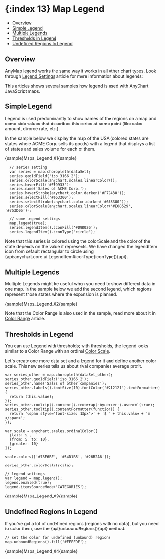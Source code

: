 {:index 13}
Map Legend
======================

* [Overview](#overview)
* [Simple Legend](#simple_legend)
* [Multiple Legends](#multiple_legends)
* [Thresholds in Legend](#thresholds_in_legend)
* [Undefined Regions In Legend](#undefined_regions_in_legend)

## Overview

AnyMap legend works the same way it works in all other chart types. Look through [Legend Settings](../Common_Settings/Legend) article for more information about legends:

This articles shows several samples how legend is used with AnyChart JavaScript maps.

## Simple Legend

Legend is used predominantly to show names of the regions on a map and some side values that describes this series at some point (like sales amount, divorce rate, etc.). 

In the sample below we display the map of the USA (colored states are states where ACME Corp. sells its goods) with a legend that displays a list of states and sales volume for each of them.

{sample}Maps\_Legend\_01{sample}

```
  // series setting
  var series = map.choropleth(dataSet);
  series.geoIdField('iso_3166_2');
  series.colorScale(anychart.scales.linearColor());
  series.hoverFill('#FF9933');
  series.name('Sales of ACME Corp.');
  series.hoverStroke(anychart.color.darken('#F79430'));
  series.selectFill('#663300');
  series.selectStroke(anychart.color.darken('#663300'));  
  series.colorScale(anychart.scales.linearColor('#E08529', '#753D05'));
    
  // some legend settings
  map.legend(true);
  series.legendItem().iconFill('#D98026');
  series.legendItem().iconType("circle");
```

Note that this series is colored using the colorScale and the color of the state depends on the value it represents. We have changed the legendItem icon from default rectangular to circle using {api:anychart.core.ui.LegendItem#iconType}iconType(){api}.


## Multiple Legends

Multiple Legends might be useful when you need to show different data in one map. In the sample below we add the second legend, which regions represent those states where the expansion is planned.

{sample}Maps\_Legend\_02{sample}

Note that the Color Range is also used in the sample, read more about it in [Color Range](ColorRange) article.

## Thresholds in Legend

You can use Legend with thresholds; with thresholds, the legend looks similar to a Color Range with an ordinal [Color Scale](Scales). 

Let's create one more data set and a legend for it and define another color scale. This new series tells us about rival companies average profit.

```
var series_other = map.choropleth(dataSet_other);
series_other.geoIdField('iso_3166_2');
series_other.name('Sales of other companies');
series_other.labels().fontSize(10).fontColor('#212121').textFormatter(function(){
  return (this.value);
});
series_other.tooltip().content().textWrap('byLetter').useHtml(true);
series_other.tooltip().contentFormatter(function() {
  return '<span style="font-size: 13px">' + '$ ' + this.value + 'm </span>';
});
  
var scale = anychart.scales.ordinalColor([
  {less: 5},
  {from: 5, to: 10},
  {greater: 10}
]);
    
scale.colors(['#73E6BF', '#54D1B5', '#26B2A6']);
    
series_other.colorScale(scale);
  
// legend settings
var legend = map.legend();
legend.enabled(true);
legend.itemsSourceMode('CATEGORIES');
```

{sample}Maps\_Legend\_03{sample}

## Undefined Regions In Legend

If you've got a lot of undefined regions (regions with no data), but you need to color them, use the {api}unboundRegions(){api} method:

```
// set the color for undefined (unbound) regions
map.unboundRegions().fill('#FFFFDE');
```

{sample}Maps\_Legend\_04{sample}

